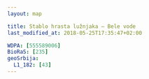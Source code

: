 ```yaml
---
layout: map

title: Stablo hrasta lužnjaka – Bele vode
last_modified_at: 2018-05-25T17:35:47+02:00

WDPA: [555589006]
BioRaS: [235]
geoSrbija:
  L1_182: [43]
---
```

